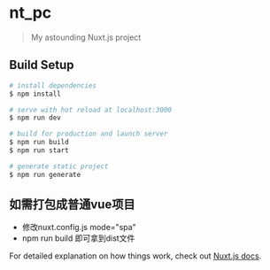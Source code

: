 # nt_pc

> My astounding Nuxt.js project

## Build Setup

```bash
# install dependencies
$ npm install

# serve with hot reload at localhost:3000
$ npm run dev

# build for production and launch server
$ npm run build
$ npm run start

# generate static project
$ npm run generate
```

## 如需打包成普通vue项目
  + 修改nuxt.config.js  mode="spa"
  + npm run build   即可拿到dist文件

For detailed explanation on how things work, check out [Nuxt.js docs](https://nuxtjs.org).
